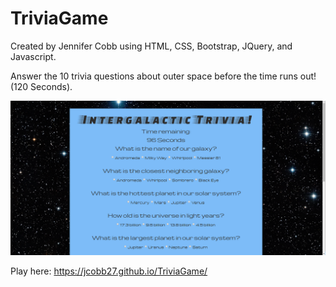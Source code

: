 # TriviaGame
Created by Jennifer Cobb using HTML, CSS, Bootstrap, JQuery, and Javascript.

Answer the 10 trivia questions about outer space before the time runs out! (120 Seconds).

![Screenshot](assets/images/screenshot.PNG)

Play here: https://jcobb27.github.io/TriviaGame/
